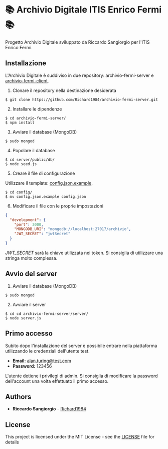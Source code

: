# 📚 Archivio Digitale ITIS Enrico Fermi 📚

Progetto Archivio Digitale sviluppato da Riccardo Sangiorgio per l'ITIS Enrico Fermi.
  
## Installazione

L'Archivio Digitale è suddiviso in due repository: archivio-fermi-server e [archivio-fermi-client](https://github.com/Richard1984/archivio-fermi-client).

1. Clonare il repository nella destinazione desiderata

```shell
$ git clone https://github.com/Richard1984/archivio-fermi-server.git
```

2. Installare le dipendenze

```shell
$ cd archivio-fermi-server/
$ npm install
```

3. Avviare il database (MongoDB)

```shell
$ sudo mongod
```

4. Popolare il database

```shell
$ cd server/public/db/
$ node seed.js
```

5. Creare il file di configurazione 

Utilizzare il template: [config.json.example](https://github.com/Richard1984/archivio-fermi-server/blob/master/server/db/config/config.json.example).

```shell
$ cd config/
$ mv config.json.example config.json
```

6. Modificare il file con le proprie impostazioni

```json
{
  "development": {
    "port": 3000,
    "MONGODB_URI": "mongodb://localhost:27017/archivio",
    "JWT_SECRET": "jwtSecret"
  }
}
```

*JWT_SECRET* sarà la chiave utilizzata nei token. Si consiglia di utilizzare una stringa molto complessa.

## Avvio del server

1. Avviare il database (MongoDB)

```shell
$ sudo mongod
```

2. Avviare il server

```shell
$ cd cd archivio-fermi-server/server/
$ node server.js
```

## Primo accesso

Subito dopo l'installazione del server è possibile entrare nella piattaforma utilizzando le credenziali dell'utente test.

* **Email:** alan.turing@test.com
* **Password:** 123456

L'utente detiene i privilegi di admin. Si consiglia di modificare la password dell'account una volta effettuato il primo accesso.

## Authors

* **Riccardo Sangiorgio** - [Richard1984](https://github.com/Richard1984/)

## License

This project is licensed under the MIT License - see the [LICENSE](LICENSE) file for details
